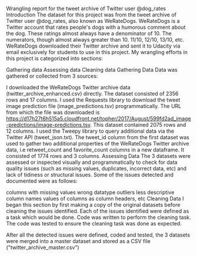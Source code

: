 Wrangling report for the tweet archive of Twitter user @dog_rates
Introduction
The dataset for this project was from the tweet archive of Twitter user @dog_rates, also known as WeRateDogs. WeRateDogs is a Twitter account that rates people's dogs with a humorous comment about the dog. These ratings almost always have a denominator of 10. The numerators, though almost always greater than 10. 11/10, 12/10, 13/10, etc. WeRateDogs downloaded their Twitter archive and sent it to Udacity via email exclusively for students to use in this project. My wrangling efforts in this project is categorized into sections:

Gathering data
Assessing data
Cleaning data
Gathering Data
Data was gathered or collected from 3 sources:

I downloaded the WeRateDogs Twitter archive data (twitter_archive_enhanced.csv) directly. The dataset consisted of 2356 rows and 17 columns.
I used the Requests library to download the tweet image prediction file (image_predictions.tsv) programmatically. The URL from which the file was downloaded is https://d17h27t6h515a5.cloudfront.net/topher/2017/August/599fd2ad_image-predictions/image-predictions.tsv. This dataset contained 2075 rows and 12 columns.
I used the Tweepy library to query additional data via the Twitter API (tweet_json.txt). The tweet_id column from the first dataset was used to gather two additional properties of the WeRateDogs Twitter archive data, i.e retweet_count and favorite_count columns in a new dataframe. It consisted of 1774 rows and 3 columns.
Assessing Data
The 3 datasets were assessed or inspected visually and programmatically to check for data quality issues (such as missing values, duplicates, incorrect data, etc) and lack of tidiness or structural issues. Some of the issues detected and documented were as follows:

columns with missing values
wrong datatype
outliers
less descriptive column names
values of columns as column headers, etc
Cleaning Data
I began this section by first making a copy of the original datasets before cleaning the issues identified. Each of the issues identified were defined as a task which would be done. Code was written to perform the cleaning task. The code was tested to ensure the cleaning task was done as expected.

After all the detected issues were defined, coded and tested, the 3 datasets were merged into a master dataset and stored as a CSV file ("twitter_archive_master.csv")

